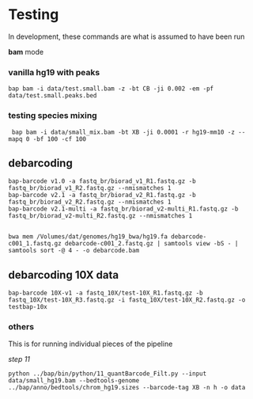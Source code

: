 # Testing

In development, these commands are what is assumed to have been run


**bam** mode

### vanilla hg19 with peaks
```
bap bam -i data/test.small.bam -z -bt CB -ji 0.002 -em -pf data/test.small.peaks.bed 
```

### testing species mixing
```
 bap bam -i data/small_mix.bam -bt XB -ji 0.0001 -r hg19-mm10 -z --mapq 0 -bf 100 -cf 100
```

## debarcoding
```
bap-barcode v1.0 -a fastq_br/biorad_v1_R1.fastq.gz -b fastq_br/biorad_v1_R2.fastq.gz --nmismatches 1
bap-barcode v2.1 -a fastq_br/biorad_v2_R1.fastq.gz -b fastq_br/biorad_v2_R2.fastq.gz --nmismatches 1
bap-barcode v2.1-multi -a fastq_br/biorad_v2-multi_R1.fastq.gz -b fastq_br/biorad_v2-multi_R2.fastq.gz --nmismatches 1


bwa mem /Volumes/dat/genomes/hg19_bwa/hg19.fa debarcode-c001_1.fastq.gz debarcode-c001_2.fastq.gz | samtools view -bS - |  samtools sort -@ 4 - -o debarcode.bam
```

## debarcoding 10X data
```
bap-barcode 10X-v1 -a fastq_10X/test-10X_R1.fastq.gz -b fastq_10X/test-10X_R3.fastq.gz -i fastq_10X/test-10X_R2.fastq.gz -o testbap-10x
```


### others

This is for running individual pieces of the pipeline

*step 11*
```
python ../bap/bin/python/11_quantBarcode_Filt.py --input data/small_hg19.bam --bedtools-genome ../bap/anno/bedtools/chrom_hg19.sizes --barcode-tag XB -n h -o data

```
